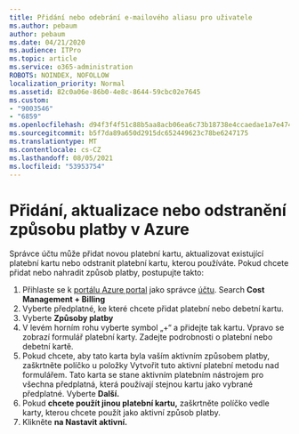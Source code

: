 ```yaml
---
title: Přidání nebo odebrání e-mailového aliasu pro uživatele
ms.author: pebaum
author: pebaum
ms.date: 04/21/2020
ms.audience: ITPro
ms.topic: article
ms.service: o365-administration
ROBOTS: NOINDEX, NOFOLLOW
localization_priority: Normal
ms.assetid: 82c0a06e-86b0-4e8c-8644-59cbc02e7645
ms.custom:
- "9003546"
- "6859"
ms.openlocfilehash: d94f3f4f51c88b5aa8acb06ea6c73b18738e4ccaedae1a7e47456f3b64ac4697
ms.sourcegitcommit: b5f7da89a650d2915dc652449623c78be6247175
ms.translationtype: MT
ms.contentlocale: cs-CZ
ms.lasthandoff: 08/05/2021
ms.locfileid: "53953754"
---
```

# <a name="add-update-or-delete-payment-method-in-azure"></a>Přidání, aktualizace nebo odstranění způsobu platby v Azure

Správce účtu může přidat novou platební kartu, aktualizovat existující platební kartu nebo odstranit platební kartu, kterou používáte. Pokud chcete přidat nebo nahradit způsob platby, postupujte takto:

1. Přihlaste se k [portálu Azure portal](https://portal.azure.com/) jako správce [účtu](https://docs.microsoft.com/azure/billing/billing-subscription-transfer?WT.mc_id=Portal-Microsoft_Azure_Support#whoisaa). Search **Cost Management + Billing**
2. Vyberte předplatné, ke které chcete přidat platební nebo debetní kartu.
3. Vyberte **Způsoby platby**
4. V levém horním rohu vyberte symbol „+“ a přidejte tak kartu. Vpravo se zobrazí formulář platební karty. Zadejte podrobnosti o platební nebo debetní kartě.
5. Pokud chcete, aby tato karta byla vaším aktivním způsobem platby, zaškrtněte políčko u položky Vytvořit tuto aktivní platební metodu nad formulářem. Tato karta se stane aktivním platebním nástrojem pro všechna předplatná, která používají stejnou kartu jako vybrané předplatné. Vyberte **Další.**
6. Pokud **chcete použít jinou platební kartu,** zaškrtněte políčko vedle karty, kterou chcete použít jako aktivní způsob platby.
7. Klikněte **na Nastavit aktivní.**
